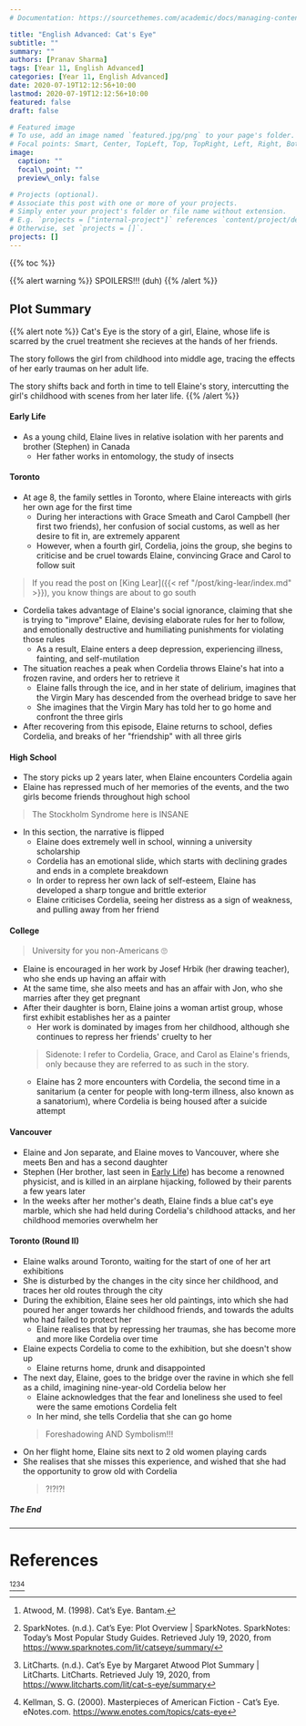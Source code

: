 ```yaml
---
# Documentation: https://sourcethemes.com/academic/docs/managing-content/

title: "English Advanced: Cat's Eye"
subtitle: ""
summary: ""
authors: [Pranav Sharma]
tags: [Year 11, English Advanced]
categories: [Year 11, English Advanced]
date: 2020-07-19T12:12:56+10:00
lastmod: 2020-07-19T12:12:56+10:00
featured: false
draft: false

# Featured image
# To use, add an image named `featured.jpg/png` to your page's folder.
# Focal points: Smart, Center, TopLeft, Top, TopRight, Left, Right, BottomLeft, Bottom, BottomRight.
image:
  caption: ""
  focal\_point: ""
  preview\_only: false

# Projects (optional).
# Associate this post with one or more of your projects.
# Simply enter your project's folder or file name without extension.
# E.g. `projects = ["internal-project"]` references `content/project/deep-learning/index.md`.
# Otherwise, set `projects = []`.
projects: []
---
```


{{% toc %}}

<!-- Start Content below this line -->
{{% alert warning %}}
SPOILERS!!! (duh)
{{% /alert %}}
## Plot Summary
{{% alert note %}}
Cat's Eye is the story of a girl, Elaine, whose life is scarred by the cruel treatment she recieves at the hands of her friends.

The story follows the girl from childhood into middle age, tracing the effects of her early traumas on her adult life.

The story shifts back and forth in time to tell Elaine's story, intercutting the girl's childhood with scenes from her later life.
{{% /alert %}}
#### Early Life
- As a young child, Elaine lives in relative isolation with her parents and brother (Stephen) in Canada
  - Her father works in entomology, the study of insects
#### Toronto
- At age 8, the family settles in Toronto, where Elaine intereacts with girls her own age for the first time
  - During her interactions with Grace Smeath and Carol Campbell (her first two friends), her confusion of social customs, as well as her desire to fit in, are extremely apparent
  - However, when a fourth girl, Cordelia, joins the group, she begins to criticise and be cruel towards Elaine, convincing Grace and Carol to follow suit
> If you read the post on [King Lear]({{< ref "/post/king-lear/index.md" >}}), you know things are about to go south
- Cordelia takes advantage of Elaine's social ignorance, claiming that she is trying to "improve" Elaine, devising elaborate rules for her to follow, and emotionally destructive and humiliating punishments for violating those rules
  - As a result, Elaine enters a deep depression, experiencing illness, fainting, and self-mutilation
- The situation reaches a peak when Cordelia throws Elaine's hat into a frozen ravine, and orders her to retrieve it
  - Elaine falls through the ice, and in her state of delirium, imagines that the Virgin Mary has descended from the overhead bridge to save her
  - She imagines that the Virgin Mary has told her to go home and confront the three girls
- After recovering from this episode, Elaine returns to school, defies Cordelia, and breaks of her "friendship" with all three girls
#### High School
- The story picks up 2 years later, when Elaine encounters Cordelia again
- Elaine has repressed much of her memories of the events, and the two girls become friends throughout high school
> The Stockholm Syndrome here is INSANE
- In this section, the narrative is flipped
  - Elaine does extremely well in school, winning a university scholarship
  - Cordelia has an emotional slide, which starts with declining grades and ends in a complete breakdown
  - In order to repress her own lack of self-esteem, Elaine has developed a sharp tongue and brittle exterior
  - Elaine criticises Cordelia, seeing her distress as a sign of weakness, and pulling away from her friend
#### College
> University for you non-Americans 🙄
- Elaine is encouraged in her work by Josef Hrbik (her drawing teacher), who she ends up having an affair with
- At the same time, she also meets and has an affair with Jon, who she marries after they get pregnant
- After their daughter is born, Elaine joins a woman artist group, whose first exhibit establishes her as a painter
  - Her work is dominated by images from her childhood, although she continues to repress her friends' cruelty to her
  > Sidenote: I refer to Cordelia, Grace, and Carol as Elaine's friends, only because they are referred to as such in the story.
  - Elaine has 2 more encounters with Cordelia, the second time in a sanitarium (a center for people with long-term illness, also known as a sanatorium), where Cordelia is being housed after a suicide attempt
#### Vancouver
- Elaine and Jon separate, and Elaine moves to Vancouver, where she meets Ben and has a second daughter
- Stephen (Her brother, last seen in [Early Life](#early-life)) has become a renowned physicist, and is killed in an airplane hijacking, followed by their parents a few years later
- In the weeks after her mother's death, Elaine finds a blue cat's eye marble, which she had held during Cordelia's childhood attacks, and her childhood memories overwhelm her
#### Toronto (Round II)
- Elaine walks around Toronto, waiting for the start of one of her art exhibitions
- She is disturbed by the changes in the city since her childhood, and traces her old routes through the city
- During the exhibition, Elaine sees her old paintings, into which she had poured her anger towards her childhood friends, and towards the adults who had failed to protect her
  - Elaine realises that by repressing her traumas, she has become more and more like Cordelia over time
- Elaine expects Cordelia to come to the exhibition, but she doesn't show up
  - Elaine returns home, drunk and disappointed
- The next day, Elaine, goes to the bridge over the ravine in which she fell as a child, imagining nine-year-old Cordelia below her
  - Elaine acknowledges that the fear and loneliness she used to feel were the same emotions Cordelia felt
  - In her mind, she tells Cordelia that she can go home
  > Foreshadowing AND Symbolism!!!
- On her flight home, Elaine sits next to 2 old women playing cards
- She realises that she misses this experience, and wished that she had the opportunity to grow old with Cordelia
  > ?!?!?!
##### The End
<!-- End Content here -->
---
# References
[^1][^2][^3][^4]
<!-- Put references below this line. APA, Chicago, Harvard, MLA, and Turabin are all acceptable. -->
[^1]: Atwood, M. (1998). Cat’s Eye. Bantam.
[^2]: SparkNotes. (n.d.). Cat’s Eye: Plot Overview | SparkNotes. SparkNotes: Today’s Most Popular Study Guides. Retrieved July 19, 2020, from https://www.sparknotes.com/lit/catseye/summary/

[^3]: LitCharts. (n.d.). Cat’s Eye by Margaret Atwood Plot Summary | LitCharts. LitCharts. Retrieved July 19, 2020, from https://www.litcharts.com/lit/cat-s-eye/summary

[^4]: Kellman, S. G. (2000). Masterpieces of American Fiction - Cat’s Eye. eNotes.com. https://www.enotes.com/topics/cats-eye
